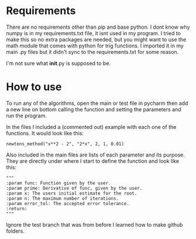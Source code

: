 # Requirements

There are no requirements other than pip and base python. I dont know why numpy is in my requirements.txt file, it isnt used in my program. I tried to make this so no extra packages are needed, but you might want to use the math module that comes with python for trig functions. I imported it in my main .py files but it didn't sync to the requirements.txt for some reason.

I'm not sure what __init__.py is supposed to be.

# How to use

To run any of the algorithms, open the main or test file in pycharm then add a new line on bottom calling the function and setting the parameters and run the program.

In the files I included a (commented out) example with each one of the functions. It would look like this: 
    
    newtons_method("x**2 - 2", "2*x", 2, 1, 0.01)

Also included in the main files are lists of each parameter and its purpose. They are directly under where I start to define the function and look like this:  

    """
    :param func: Function given by the user.
    :param prime: Derivative of func, given by the user.
    :param x: The users initial estimate for the root.
    :param n: The maximum number of iterations.
    :param error_tol: The accepted error tolerance.
    :return:
    """
Ignore the test branch that was from before I learned how to make github folders.
